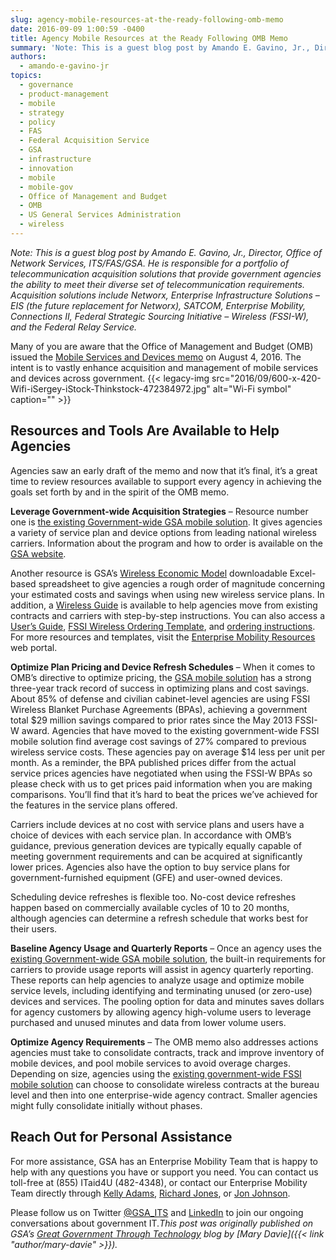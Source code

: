 ```yaml
---
slug: agency-mobile-resources-at-the-ready-following-omb-memo
date: 2016-09-09 1:00:59 -0400
title: Agency Mobile Resources at the Ready Following OMB Memo
summary: 'Note: This is a guest blog post by Amando E. Gavino, Jr., Director, Office of Network Services, ITS/FAS/GSA. He is responsible for a portfolio of telecommunication acquisition solutions that provide government agencies the ability to meet their diverse set of telecommunication requirements. Acquisition solutions include Networx, Enterprise Infrastructure Solutions &ndash; EIS (the future replacement for'
authors:
  - amando-e-gavino-jr
topics:
  - governance
  - product-management
  - mobile
  - strategy
  - policy
  - FAS
  - Federal Acquisition Service
  - GSA
  - infrastructure
  - innovation
  - mobile
  - mobile-gov
  - Office of Management and Budget
  - OMB
  - US General Services Administration
  - wireless
---
```


_Note: This is a guest blog post by Amando E. Gavino, Jr., Director, Office of Network Services, ITS/FAS/GSA. He is responsible for a portfolio of telecommunication acquisition solutions that provide government agencies the ability to meet their diverse set of telecommunication requirements. Acquisition solutions include Networx, Enterprise Infrastructure Solutions – EIS (the future replacement for Networx), SATCOM, Enterprise Mobility, Connections II, Federal Strategic Sourcing Initiative – Wireless (FSSI-W), and the Federal Relay Service._

Many of you are aware that the Office of Management and Budget (OMB) issued the [Mobile Services and Devices memo](https://www.whitehouse.gov/sites/default/files/omb/memoranda/2016/m_16_20.pdf) on August 4, 2016. The intent is to vastly enhance acquisition and management of mobile services and devices across government. {{< legacy-img src="2016/09/600-x-420-Wifi-iSergey-iStock-Thinkstock-472384972.jpg" alt="Wi-Fi symbol" caption="" >}} 

## Resources and Tools Are Available to Help Agencies

Agencies saw an early draft of the memo and now that it’s final, it’s a great time to review resources available to support every agency in achieving the goals set forth by and in the spirit of the OMB memo.

**Leverage Government-wide Acquisition Strategies** – Resource number one is [the existing Government-wide GSA mobile solution](http://www.gsa.gov/portal/category/100931). It gives agencies a variety of service plan and device options from leading national wireless carriers. Information about the program and how to order is available on the [GSA website](http://www.gsa.gov/portal/category/100931).

Another resource is GSA’s [Wireless Economic Model](http://www.gsa.gov/portal/content/225319) downloadable Excel-based spreadsheet to give agencies a rough order of magnitude concerning your estimated costs and savings when using new wireless service plans. In addition, a [Wireless Guide](http://www.gsa.gov/portal/getMediaData?mediaId=251607) is available to help agencies move from existing contracts and carriers with step-by-step instructions. You can also access a [User’s Guide](http://www.gsa.gov/portal/getMediaData?mediaId=173843), [FSSI Wireless Ordering Template](http://www.gsa.gov/portal/getMediaData?mediaId=251603), and [ordering instructions](http://www.gsa.gov/portal/getMediaData?mediaId=235527). For more resources and templates, visit the [Enterprise Mobility Resources](http://www.gsa.gov/portal/content/225655) web portal.

**Optimize Plan Pricing and Device Refresh Schedules** – When it comes to OMB’s directive to optimize pricing, the [GSA mobile solution](http://www.gsa.gov/portal/category/100931) has a strong three-year track record of success in optimizing plans and cost savings. About 85% of defense and civilian cabinet-level agencies are using FSSI Wireless Blanket Purchase Agreements (BPAs), achieving a government total $29 million savings compared to prior rates since the May 2013 FSSI-W award. Agencies that have moved to the existing government-wide FSSI mobile solution find average cost savings of 27% compared to previous wireless service costs. These agencies pay on average $14 less per unit per month. As a reminder, the BPA published prices differ from the actual service prices agencies have negotiated when using the FSSI-W BPAs so please check with us to get prices paid information when you are making comparisons. You’ll find that it’s hard to beat the prices we’ve achieved for the features in the service plans offered.

Carriers include devices at no cost with service plans and users have a choice of devices with each service plan. In accordance with OMB’s guidance, previous generation devices are typically equally capable of meeting government requirements and can be acquired at significantly lower prices. Agencies also have the option to buy service plans for government-furnished equipment (GFE) and user-owned devices.

Scheduling device refreshes is flexible too. No-cost device refreshes happen based on commercially available cycles of 10 to 20 months, although agencies can determine a refresh schedule that works best for their users.

**Baseline Agency Usage and Quarterly Reports** – Once an agency uses the [existing Government-wide GSA mobile solution](http://www.gsa.gov/portal/category/100931), the built-in requirements for carriers to provide usage reports will assist in agency quarterly reporting. These reports can help agencies to analyze usage and optimize mobile service levels, including identifying and terminating unused (or zero-use) devices and services. The pooling option for data and minutes saves dollars for agency customers by allowing agency high-volume users to leverage purchased and unused minutes and data from lower volume users.

**Optimize Agency Requirements** – The OMB memo also addresses actions agencies must take to consolidate contracts, track and improve inventory of mobile devices, and pool mobile services to avoid overage charges. Depending on size, agencies using the [existing government-wide FSSI mobile solution](http://www.gsa.gov/portal/category/100931) can choose to consolidate wireless contracts at the bureau level and then into one enterprise-wide agency contract. Smaller agencies might fully consolidate initially without phases.

## Reach Out for Personal Assistance

For more assistance, GSA has an Enterprise Mobility Team that is happy to help with any questions you have or support you need. You can contact us toll-free at (855) ITaid4U (482-4348), or contact our Enterprise Mobility Team directly through [Kelly Adams](mailto:kelly.adams@gsa.gov), [Richard Jones](mailto:richard.jones@gsa.gov), or [Jon Johnson](mailto:jon.johnson@gsa.gov).

Please follow us on Twitter [@GSA_ITS](https://twitter.com/#!/GSA_ITS) and [LinkedIn](https://goo.gl/gSRnIJ) to join our ongoing conversations about government IT._This post was originally published on GSA’s [Great Government Through Technology](https://gsablogs.gsa.gov/technology/) blog by [Mary Davie]({{< link "author/mary-davie" >}})._